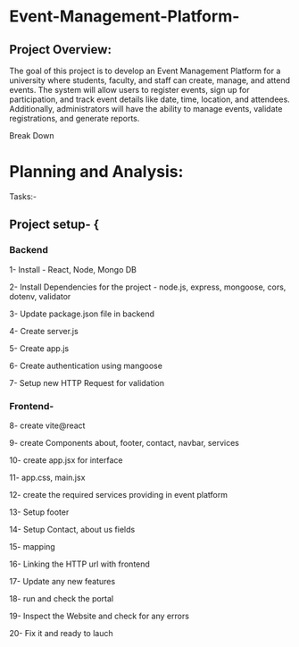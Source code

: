 # Event-Management-Platform- 

## Project Overview:
The goal of this project is to develop an Event Management Platform for a university where students, faculty, and staff can create, manage, and attend events. The system will allow users to register events, sign up for participation, and track event details like date, time, location, and attendees. Additionally, administrators will have the ability to manage events, validate registrations, and generate reports.


Break Down

# Planning and Analysis:

Tasks:- 

## Project setup- {
### Backend

1- Install - React, Node, Mongo DB 

2- Install Dependencies for the project - node.js, express, mongoose, cors, dotenv, validator

3- Update package.json file in backend 

4- Create server.js

5- Create app.js

6- Create authentication using mangoose 

7- Setup new HTTP Request for validation

### Frontend-

8- create vite@react

9- create Components about, footer, contact, navbar, services

10- create app.jsx for interface

11- app.css, main.jsx

12- create the required services providing in event platform

13- Setup footer

14- Setup Contact, about us fields

15- mapping

16- Linking the HTTP url with frontend

17- Update any new features

18- run and check the portal

19- Inspect the Website and check for any errors

20- Fix it and ready to lauch
